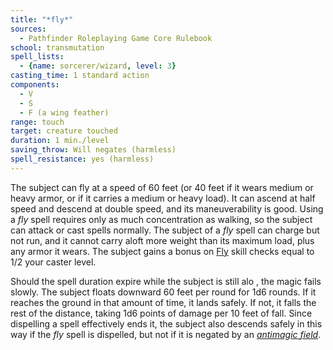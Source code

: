 ```yaml
---
title: "*fly*"
sources:
  - Pathfinder Roleplaying Game Core Rulebook
school: transmutation
spell_lists:
  - {name: sorcerer/wizard, level: 3}
casting_time: 1 standard action
components:
  - V
  - S
  - F (a wing feather)
range: touch
target: creature touched
duration: 1 min./level
saving_throw: Will negates (harmless)
spell_resistance: yes (harmless)
---
```


The subject can fly at a speed of 60 feet (or 40 feet if it wears medium or heavy armor, or if it carries a medium or heavy load). It can ascend at half speed and descend at double speed, and its maneuverability is good. Using a *fly* spell requires only as much concentration as walking, so the subject can attack or cast spells normally. The subject of a *fly* spell can charge but not run, and it cannot carry aloft more weight than its maximum load, plus any armor it wears. The subject gains a bonus on [Fly](/skills/fly/) skill checks equal to 1/2 your caster level.

Should the spell duration expire while the subject is still alo , the magic fails slowly. The subject floats downward 60 feet per round for 1d6 rounds. If it reaches the ground in that amount of time, it lands safely. If not, it falls the rest of the distance, taking 1d6 points of damage per 10 feet of fall. Since dispelling a spell effectively ends it, the subject also descends safely in this way if the *fly* spell is dispelled, but not if it is negated by an [*antimagic field*](/spells/antimagic-field/).

